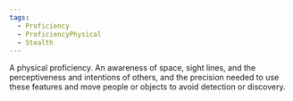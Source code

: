```yaml
---
tags:
  - Proficiency
  - ProficiencyPhysical
  - Stealth
---
```

A physical proficiency. An awareness of space, sight lines, and the perceptiveness and intentions of others, and the precision needed to use these features and move people or objects to avoid detection or discovery.